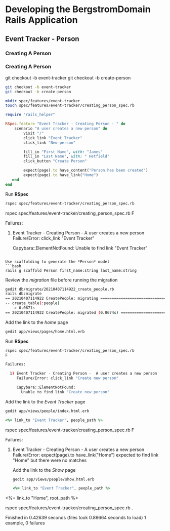 # Developing the BergstromDomain Rails Application  #


## Event Tracker - Person ##


### Creating A Person ###


### Creating A Person ###


git checkout -b event-tracker
git checkout -b create-person

```bash
git checkout -b event-tracker
git checkout -b create-person

mkdir spec/features/event-tracker
touch spec/features/event-tracker/creating_person_spec.rb
```

```ruby
require "rails_helper"

RSpec.feature "Event Tracker - Creating Person - " do
    scenario "A user creates a new person" do
        visit "/"
        click_link "Event Tracker"
        click_link "New person"

        fill_in "First Name", with: "James"
        fill_in "Last Name", with: " Hetfield"
        click_button "Create Person"

        expect(page).to have_content("Person has been created")
        expect(page).to have_link("Home")
   end
end
```

Run __RSpec__
```bash
rspec spec/features/event-tracker/creating_person_spec.rb
```

rspec spec/features/event-tracker/creating_person_spec.rb
F

Failures:

  1) Event Tracker - Creating Person -  A user creates a new person
     Failure/Error: click_link "Event Tracker"

     Capybara::ElementNotFound:
       Unable to find link "Event Tracker"
```

Use scaffolding to generate the *Person* model
```bash
rails g scaffold Person first_name:string last_name:string
```

Review the *migration* file before running the migration
```bash
gedit db/migrate/20210407114922_create_people.rb
rails db:migrate
== 20210407114922 CreatePeople: migrating =====================================
-- create_table(:people)
   -> 0.0671s
== 20210407114922 CreatePeople: migrated (0.0674s) ============================
```

Add the link to the *home* page
```bash
gedit app/views/pages/home.html.erb
```

Run __RSpec__
```bash
rspec spec/features/event-tracker/creating_person_spec.rb
F

Failures:

  1) Event Tracker - Creating Person -  A user creates a new person
     Failure/Error: click_link "Create new person"

     Capybara::ElementNotFound:
       Unable to find link "Create new person"
```

Add the link to the *Event Tracker* page
```bash
gedit app/views/people/index.html.erb
```

```ruby
<%= link_to "Event Tracker", people_path %>
```



rspec spec/features/event-tracker/creating_person_spec.rb
F

Failures:

  1) Event Tracker - Creating Person -  A user creates a new person
     Failure/Error: expect(page).to have_link("Home")
       expected to find link "Home" but there were no matches



       Add the link to the *Show* page
       ```bash
       gedit app/views/people/show.html.erb
       ```

       ```ruby
       <%= link_to "Event Tracker", people_path %>
       ```


<%= link_to "Home", root_path %>


rspec spec/features/event-tracker/creating_person_spec.rb
.

Finished in 0.42639 seconds (files took 0.89664 seconds to load)
1 example, 0 failures


```ruby
```

```bash
```
